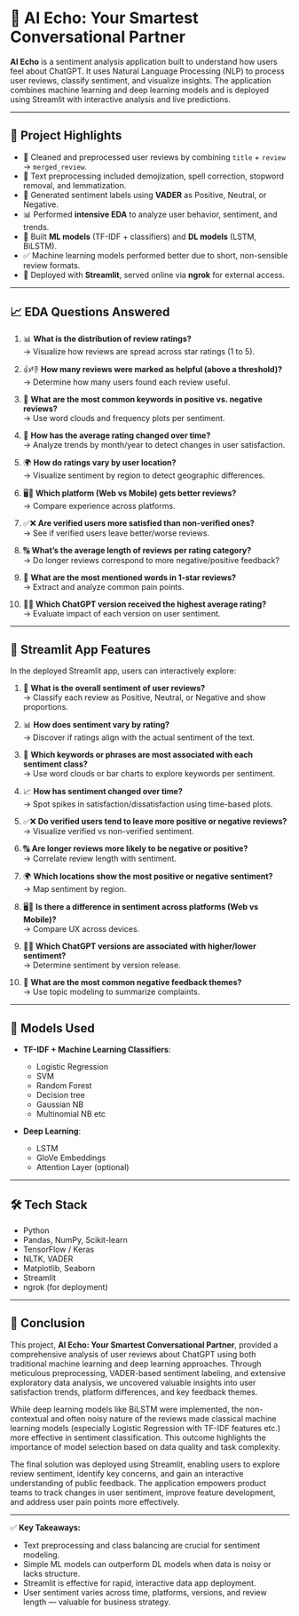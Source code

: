 # 🤖 AI Echo: Your Smartest Conversational Partner

**AI Echo** is a sentiment analysis application built to understand how users feel about ChatGPT. It uses Natural Language Processing (NLP) to process user reviews, classify sentiment, and visualize insights. The application combines machine learning and deep learning models and is deployed using Streamlit with interactive analysis and live predictions.

---

## 📌 Project Highlights

- 🧹 Cleaned and preprocessed user reviews by combining `title` + `review` → `merged_review`.
- 🧼 Text preprocessing included demojization, spell correction, stopword removal, and lemmatization.
- 🧠 Generated sentiment labels using **VADER** as Positive, Neutral, or Negative.
- 📊 Performed **intensive EDA** to analyze user behavior, sentiment, and trends.
- 🤖 Built **ML models** (TF-IDF + classifiers) and **DL models** (LSTM, BiLSTM).
- ✅ Machine learning models performed better due to short, non-sensible review formats.
- 🚀 Deployed with **Streamlit**, served online via **ngrok** for external access.

---

## 📈 EDA Questions Answered

1. 📊 **What is the distribution of review ratings?**  
   → Visualize how reviews are spread across star ratings (1 to 5).

2. 👍👎 **How many reviews were marked as helpful (above a threshold)?**  
   → Determine how many users found each review useful.

3. 🧭 **What are the most common keywords in positive vs. negative reviews?**  
   → Use word clouds and frequency plots per sentiment.

4. 📆 **How has the average rating changed over time?**  
   → Analyze trends by month/year to detect changes in user satisfaction.

5. 🌍 **How do ratings vary by user location?**  
   → Visualize sentiment by region to detect geographic differences.

6. 🖥️📱 **Which platform (Web vs Mobile) gets better reviews?**  
   → Compare experience across platforms.

7. ✅❌ **Are verified users more satisfied than non-verified ones?**  
   → See if verified users leave better/worse reviews.

8. 🔠 **What’s the average length of reviews per rating category?**  
   → Do longer reviews correspond to more negative/positive feedback?

9. 💬 **What are the most mentioned words in 1-star reviews?**  
   → Extract and analyze common pain points.

10. 🧪📱 **Which ChatGPT version received the highest average rating?**  
    → Evaluate impact of each version on user sentiment.

---

## 💬 Streamlit App Features

In the deployed Streamlit app, users can interactively explore:

1. 🤔 **What is the overall sentiment of user reviews?**  
   → Classify each review as Positive, Neutral, or Negative and show proportions.

2. 📊 **How does sentiment vary by rating?**  
   → Discover if ratings align with the actual sentiment of the text.

3. 🧠 **Which keywords or phrases are most associated with each sentiment class?**  
   → Use word clouds or bar charts to explore keywords per sentiment.

4. 📈 **How has sentiment changed over time?**  
   → Spot spikes in satisfaction/dissatisfaction using time-based plots.

5. ✅❌ **Do verified users tend to leave more positive or negative reviews?**  
   → Visualize verified vs non-verified sentiment.

6. 🔠 **Are longer reviews more likely to be negative or positive?**  
   → Correlate review length with sentiment.

7. 🌍 **Which locations show the most positive or negative sentiment?**  
   → Map sentiment by region.

8. 🖥️📱 **Is there a difference in sentiment across platforms (Web vs Mobile)?**  
   → Compare UX across devices.

9. 🧪📱 **Which ChatGPT versions are associated with higher/lower sentiment?**  
   → Determine sentiment by version release.

10. 🚫 **What are the most common negative feedback themes?**  
    → Use topic modeling to summarize complaints.

---

## 🧠 Models Used

- **TF-IDF + Machine Learning Classifiers**:
  - Logistic Regression
  - SVM
  - Random Forest
  - Decision tree
  - Gaussian NB
  - Multinomial NB etc

- **Deep Learning**:
  - LSTM
  - GloVe Embeddings
  - Attention Layer (optional)

---

## 🛠️ Tech Stack

- Python
- Pandas, NumPy, Scikit-learn
- TensorFlow / Keras
- NLTK, VADER
- Matplotlib, Seaborn
- Streamlit
- ngrok (for deployment)

---
## 🧾 Conclusion

This project, **AI Echo: Your Smartest Conversational Partner**, provided a comprehensive analysis of user reviews about ChatGPT using both traditional machine learning and deep learning approaches. Through meticulous preprocessing, VADER-based sentiment labeling, and extensive exploratory data analysis, we uncovered valuable insights into user satisfaction trends, platform differences, and key feedback themes.

While deep learning models like BiLSTM were implemented, the non-contextual and often noisy nature of the reviews made classical machine learning models (especially Logistic Regression with TF-IDF features etc.) more effective in sentiment classification. This outcome highlights the importance of model selection based on data quality and task complexity.

The final solution was deployed using Streamlit, enabling users to explore review sentiment, identify key concerns, and gain an interactive understanding of public feedback. The application empowers product teams to track changes in user sentiment, improve feature development, and address user pain points more effectively.

---

✅ **Key Takeaways:**
- Text preprocessing and class balancing are crucial for sentiment modeling.
- Simple ML models can outperform DL models when data is noisy or lacks structure.
- Streamlit is effective for rapid, interactive data app deployment.
- User sentiment varies across time, platforms, versions, and review length — valuable for business strategy.
